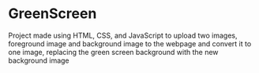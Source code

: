 # GreenScreen
Project made using HTML, CSS, and JavaScript to upload two images, foreground image and background image to the webpage and convert it to one image, replacing the green screen background with the new background image
